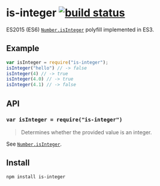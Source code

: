 # is-integer [![build status](https://secure.travis-ci.org/parshap/js-is-integer.svg?branch=master)](http://travis-ci.org/parshap/js-is-integer)

ES2015 (ES6) [`Number.isInteger`][isInteger] polyfill implemented in
ES3.

## Example

```js
var isInteger = require("is-integer");
isInteger("hello") // -> false
isInteger(4) // -> true
isInteger(4.0) // -> true
isInteger(4.1) // -> false
```

## API

### `var isInteger = require("is-integer")`

> Determines whether the provided value is an integer.

See [`Number.isInteger`][isInteger].

[isInteger]: https://developer.mozilla.org/en-US/docs/Web/JavaScript/Reference/Global_Objects/Number/isInteger "Number.isInteger - MDN Documentation"

## Install

```
npm install is-integer
```

